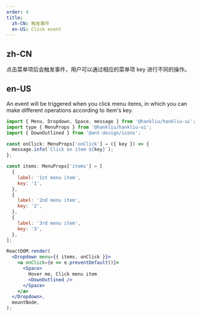 ```yaml
---
order: 4
title:
  zh-CN: 触发事件
  en-US: Click event
---
```


## zh-CN

点击菜单项后会触发事件，用户可以通过相应的菜单项 key 进行不同的操作。

## en-US

An event will be triggered when you click menu items, in which you can make different operations according to item's key.

```jsx
import { Menu, Dropdown, Space, message } from '@hankliu/hankliu-ui';
import type { MenuProps } from '@hankliu/hankliu-ui';
import { DownOutlined } from '@ant-design/icons';

const onClick: MenuProps['onClick'] = ({ key }) => {
  message.info(`Click on item ${key}`);
};

const items: MenuProps['items'] = [
  {
    label: '1st menu item',
    key: '1',
  },
  {
    label: '2nd menu item',
    key: '2',
  },
  {
    label: '3rd menu item',
    key: '3',
  },
];

ReactDOM.render(
  <Dropdown menu={{ items, onClick }}>
    <a onClick={e => e.preventDefault()}>
      <Space>
        Hover me, Click menu item
        <DownOutlined />
      </Space>
    </a>
  </Dropdown>,
  mountNode,
);
```
